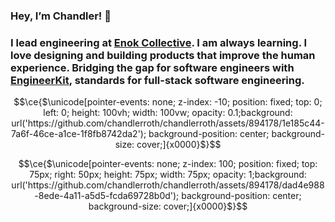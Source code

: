 ### Hey, I’m Chandler! 👋

### I lead engineering at [Enok Collective](https://enok.co). I am always learning. I love designing and building products that improve the human experience. Bridging the gap for software engineers with [EngineerKit](https://engineerkit.com), standards for full-stack software engineering.


```math
\ce{$\unicode[pointer-events: none; z-index: -10; position: fixed; top: 0; left: 0; height: 100vh; width: 100vw; opacity: 0.1;background: url('https://github.com/chandlerroth/chandlerroth/assets/894178/1e185c44-7a6f-46ce-a1ce-1f8fb8742da2'); background-position: center; background-size: cover;]{x0000}$}
```

```math
\ce{$\unicode[pointer-events: none; z-index: 100; position: fixed; top: 75px; right: 50px; height: 75px; width: 75px; opacity: 1;background: url('https://github.com/chandlerroth/chandlerroth/assets/894178/dad4e988-8ede-4a11-a5d5-fcda69728b0d'); background-position: center; background-size: cover;]{x0000}$}
```

